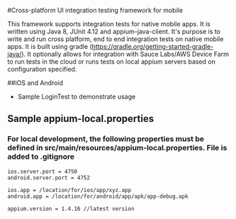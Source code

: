 

#Cross-platform UI integration testing framework for mobile

This framework supports integration tests for native mobile apps. It is written using Java 8, JUnit 4.12 and appium-java-client. It's purpose is to write and run cross platform, end to end integration tests on native mobile apps. It is built using gradle (https://gradle.org/getting-started-gradle-java/). It optionally allows for integration with Sauce Labs/AWS Device Farm to run tests in the cloud or runs tests on local appium servers based on configuration specified.

##iOS and Android

* Sample LoginTest to demonstrate usage

## Sample appium-local.properties

### For local development, the following properties must be defined in src/main/resources/appium-local.properties. File is added to .gitignore

    ios.server.port = 4750
    android.server.port = 4752

    ios.app = /location/for/ios/app/xyz.app
    android.app = /location/for/android/app/apk/app-debug.apk

    appium.version = 1.4.16 //latest version
